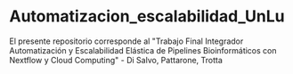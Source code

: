 # Automatizacion_escalabilidad_UnLu
El presente repositorio corresponde al "Trabajo Final Integrador Automatización y Escalabilidad Elástica de Pipelines Bioinformáticos con Nextflow y Cloud Computing" - Di Salvo, Pattarone, Trotta
